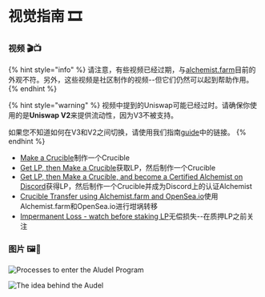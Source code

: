 # 视觉指南 🎞

### **视频 🎬📺**

{% hint style="info" %}
请注意，有些视频已经过期，与[alchemist.farm](https://alchemist.farm)目前的外观不符。另外，这些视频是社区制作的视频--但它们仍然可以起到帮助作用。
{% endhint %}

{% hint style="warning" %}
视频中提到的Uniswap可能已经过时。请确保你使用的是**Uniswap V2**来提供流动性，因为V3不被支持。

如果您不知道如何在V3和V2之间切换，请使用我们指南[guide](../../acquiring-and-subscribing.md)中的链接。
{% endhint %}

* [Make a Crucible](https://www.youtube.com/watch?v=Rl9Rf-3Sp-8)制作一个Crucible
* [Get LP, then Make a Crucible](https://www.youtube.com/watch?v=Ga1qcQ6x3as)获取LP，然后制作一个Crucible
* [Get LP, then Make a Crucible, and become a Certified Alchemist on Discord](https://www.youtube.com/watch?v=k7MO1QpqCds)获得LP，然后制作一个Crucible并成为Discord上的认证Alchemist
* [Crucible Transfer using Alchemist.farm and OpenSea.io](https://www.youtube.com/watch?v=i2MCYimelBM)使用Alchemist.farm和OpenSea.io进行坩埚转移
* [Impermanent Loss - watch before staking LP](https://www.youtube.com/watch?v=8XJ1MSTEuU0)无偿损失--在质押LP之前关注

### **图片 🖼🎨**

![Processes to enter the Aludel Program](https://i.imgur.com/7sK0Jr2.png)

![The idea behind the Audel](https://i.imgur.com/sutIhed.png)




